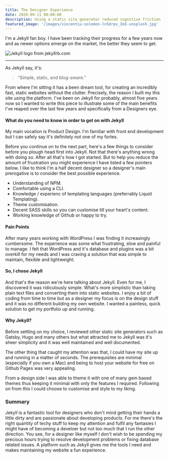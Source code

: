 ```yaml
---
title: The Designer Experience
date: 2020-09-11 00:00:00
description: Using a static site generator reduced cognitive friction
featured_image: '/images/vincentiu-solomon-ln5drpv_ImI-unsplash.jpg'
---
```


I'm a Jekyll fan boy.  I have been tracking their progress for a few years now and as newer options emerge on the market, the better they seem to get.

![Jekyll logo from jekyllrb.com](https://jekyllrb.com/img/jekyll-og.png)

---

As Jekyll say, it's: 

> “Simple, static, and blog-aware.”

From where I'm sitting it has a been dream tool, for creating an incredibly fast, static websites without the clutter.  Precisely, the reason I built my this site using the platform.  I've been on Jekyll for probably, almost five years now so I wanted to write this piece to illustrate some of the main benefits I've reaped over the last few years and specifically from a Designers eye.

#### What do you need to know in order to get on with Jekyll
My main vocation is Product Design.  I'm familiar with front end development but I can safely say it's definitely not one of my fortes.  

Before you continue on to the next part, here's a few things to consider before you plough head first into Jekyll.  Not that there's anything wrong with doing so.  After all that's how I got started.  But to help you reduce the amount of frustration you might experience I have listed a few pointers below.  I like to think I'm a half decent designer so a designer's main prerogative is to consider the best possible experience.

* Understanding of NPM.
* Comfortable using a CLI.
* Knowledge / experienc of templating languages (preferrably Liquid Templating).
* Theme customisation.
* Decent SASS skills so you can customise till your heart's content.
* Working knowledge of Github or happy to try.

#### Pain Points
After many years working with WordPress I was finding it increasingly cumbersome.  The experience was some what frustrating,
slow and painful to manage.  I felt that WordPress and it's database and plugins was a bit overkill for my needs and I was craving a solution that was simple to maintain, flexible and lightweight.

#### So, I chose Jekyll
And that's the reason we're here talking about Jekyll.  Even for me, I discovered it was ridiculously simple.  What's more simplistic than taking plain text files and converting them into static websites.  I enjoy a bit of coding from time to time but as a designer my focus is on the design stuff and it was no different building my own website.  I wanted a painless, quick solution to get my portfolio up and running.

#### Why Jekyll?
Before settling on my choice, I reviewed other static site generators such as Gatsby, Hugo and many others but what attracted me to Jekyll was it's sheer simplicity and it was well maintained and well documented.

The other thing that caught my attention was that, I could have my site up and running in a matter of seconds.  The prerequisites are minimal (especially if you own a Mac) and being to host your website for free on Github Pages was very appealing.

From a design side I was able to theme it with one of many gem based themes thus keeping it minimal with only the features I required.  Following on from this I could choose to customise and style to my liking.

### Summary
Jekyll is a fantastic tool for designers who don't mind getting their hands a little dirty and are passionate about developing products.  For me there's the right quantity of techy stuff to keep my attention and fulfil any fantasies I might have of becoming a develoer but not too much that I run the other direction.  You see, for a designer like myself I don't wish to be spending my precious hours trying to resolve development problems or fixing database related issues.  A platform such as Jekyll gives me the tools I need and makes maintaining my website a fun experience.